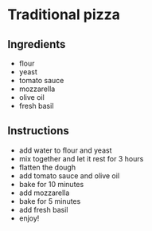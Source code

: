 # Traditional pizza

## Ingredients

- flour
- yeast
- tomato sauce
- mozzarella
- olive oil
- fresh basil


## Instructions

- add water to flour and yeast
- mix together and let it rest for 3 hours
- flatten the dough
- add tomato sauce and olive oil
- bake for 10 minutes
- add mozzarella
- bake for 5 minutes
- add fresh basil
- enjoy!